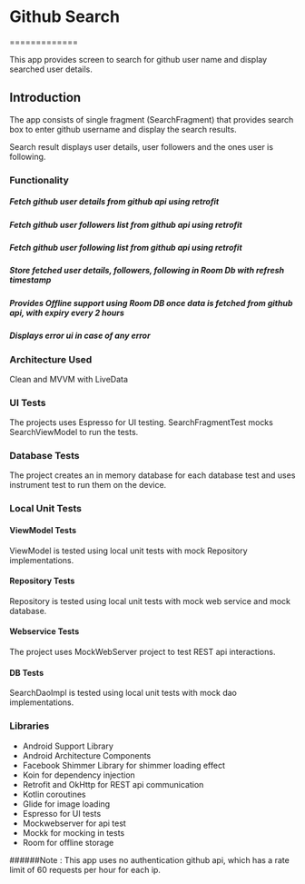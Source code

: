 # Github Search
=============

This app provides screen to search for github user name and display searched user details.

Introduction
--------------------
The app consists of single fragment (SearchFragment) that provides search box to enter github username and display the search results.

Search result displays user details, user followers and the ones user is following.

### Functionality
##### Fetch github user details from github api using retrofit
##### Fetch github user followers list from github api using retrofit
##### Fetch github user following list from github api using retrofit
##### Store fetched user details, followers, following in Room Db with refresh timestamp
##### Provides Offline support using Room DB once data is fetched from github api, with expiry every 2 hours
##### Displays error ui in case of any error

### Architecture Used
Clean and MVVM with LiveData

### UI Tests
The projects uses Espresso for UI testing.
SearchFragmentTest mocks SearchViewModel to run the tests.

### Database Tests
The project creates an in memory database for each database test
and uses instrument test to run them on the device.

### Local Unit Tests
#### ViewModel Tests
ViewModel is tested using local unit tests with mock Repository
implementations.

#### Repository Tests
Repository is tested using local unit tests with mock web service and
mock database.

#### Webservice Tests
The project uses MockWebServer project to test REST api interactions.

#### DB Tests
SearchDaoImpl is tested using local unit tests with mock dao implementations.

### Libraries
* Android Support Library
* Android Architecture Components
* Facebook Shimmer Library for shimmer loading effect
* Koin for dependency injection
* Retrofit and OkHttp for REST api communication
* Kotlin coroutines
* Glide for image loading
* Espresso for UI tests
* Mockwebserver for api test
* Mockk for mocking in tests
* Room for offline storage

######Note :
This app uses no authentication github api, which has a rate limit of 60 requests per hour for each ip.



